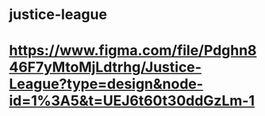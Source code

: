 # justice-league
<!-- Figma -->
# https://www.figma.com/file/Pdghn846F7yMtoMjLdtrhg/Justice-League?type=design&node-id=1%3A5&t=UEJ6t60t30ddGzLm-1